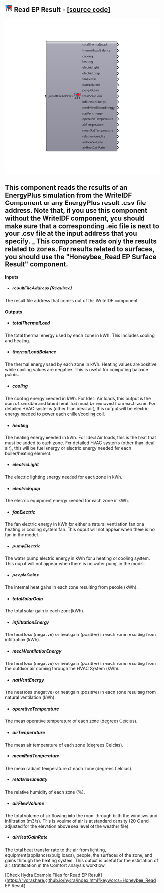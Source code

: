 ## ![](../../images/icons/Read_EP_Result.png) Read EP Result - [[source code]](https://github.com/mostaphaRoudsari/honeybee/tree/master/src/Honeybee_Read%20EP%20Result.py)

![](../../images/components/Read_EP_Result.png)

This component reads the results of an EnergyPlus simulation from the WriteIDF Component or any EnergyPlus result .csv file address.  Note that, if you use this component without the WriteIDF component, you should make sure that a corresponding .eio file is next to your .csv file at the input address that you specify.
 _
 This component reads only the results related to zones.  For results related to surfaces, you should use the "Honeybee_Read EP Surface Result" component.
 -
 

#### Inputs
* ##### resultFileAddress [Required]
The result file address that comes out of the WriteIDF component.

#### Outputs
* ##### totalThermalLoad
The total thermal energy used by each zone in kWh.  This includes cooling and heating.
* ##### thermalLoadBalance
The thermal energy used by each zone in kWh.  Heating values are positive while cooling values are negative. This is useful for computing balance points.
* ##### cooling
The cooling energy needed in kWh. For Ideal Air loads, this output is the sum of sensible and latent heat that must be removed from each zone.  For detailed HVAC systems (other than ideal air), this output will be electric energy needed to power each chiller/cooling coil.
* ##### heating
The heating energy needed in kWh. For Ideal Air loads, this is the heat that must be added to each zone.  For detailed HVAC systems (other than ideal air), this will be fuel energy or electric energy needed for each boiler/heating element.
* ##### electricLight
The electric lighting energy needed for each zone in kWh.
* ##### electricEquip
The electric equipment energy needed for each zone in kWh.
* ##### fanElectric
The fan electric energy in kWh for either a natural ventilation fan or a heating or cooling system fan.  This ouput will not appear when there is no fan in the model.
* ##### pumpElectric
The water pump electric energy in kWh for a heating or cooling system.  This ouput will not appear when there is no water pump in the model.
* ##### peopleGains
The internal heat gains in each zone resulting from people (kWh).
* ##### totalSolarGain
The total solar gain in each zone(kWh).
* ##### infiltrationEnergy
The heat loss (negative) or heat gain (positive) in each zone resulting from infiltration (kWh).
* ##### mechVentilationEnergy
The heat loss (negative) or heat gain (positive) in each zone resulting from the outdoor air coming through the HVAC System (kWh).
* ##### natVentEnergy
The heat loss (negative) or heat gain (positive) in each zone resulting from natural ventilation (kWh).
* ##### operativeTemperature
The mean operative temperature of each zone (degrees Celcius).
* ##### airTemperature
The mean air temperature of each zone (degrees Celcius).
* ##### meanRadTemperature
The mean radiant temperature of each zone (degrees Celcius).
* ##### relativeHumidity
The relative humidity of each zone (%).
* ##### airFlowVolume
The total volume of air flowing into the room through both the windows and infiltration (m3/s).  This is voulme of air is at standard density (20 C and adjusted for the elevation above sea level of the weather file).
* ##### airHeatGainRate
The total heat transfer rate to the air from lighting, equipment(appliances/pulg loads), people, the surfaces of the zone, and gains through the heating system.  This output is useful for the estimation of air stratification in the Comfort Analysis workflow.


[Check Hydra Example Files for Read EP Result](https://hydrashare.github.io/hydra/index.html?keywords=Honeybee_Read EP Result)
